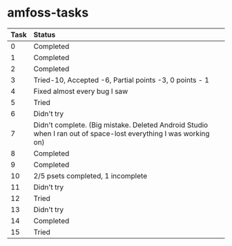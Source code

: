 # amfoss-tasks

| Task   |      Status      |
|----------|:-------------|
| 0 |  Completed |
| 1 |    Completed   |
| 2| Completed |
| 3 |  Tried-10, Accepted -6, Partial points -3, 0 points - 1 |
| 4 |    Fixed almost every bug I saw   |
| 5| Tried|
| 6 |  Didn't try |
| 7 |    Didn't complete. (Big mistake. Deleted Android Studio when I ran out of space-lost everything I was working on)   |
| 8| Completed |
| 9| Completed |
| 10| 2/5 psets completed, 1 incomplete |
| 11| Didn't try |
| 12| Tried |
| 13| Didn't try |
| 14| Completed |
| 15| Tried |

